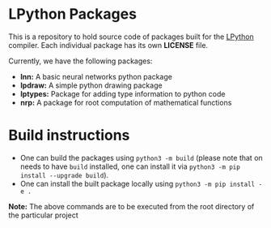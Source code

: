 # LPython Packages

This is a repository to hold source code of packages built for the [LPython](https://github.com/lcompilers/lpython) compiler. Each individual package has its own **LICENSE** file.

Currently, we have the following packages:
- **lnn:** A basic neural networks python package
- **lpdraw:** A simple python drawing package
- **lptypes:** Package for adding type information to python code
- **nrp:** A package for root computation of mathematical functions

# Build instructions

- One can build the packages using `python3 -m build` (please note that on needs to have `build` installed, one can install it via `python3 -m pip install --upgrade build`).
- One can install the built package locally using `python3 -m pip install -e .`

**Note:** The above commands are to be executed from the root directory of the particular project

